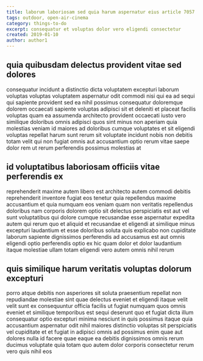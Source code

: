 ```yaml
---
title: laborum laboriosam sed quia harum aspernatur eius article 7057
tags: outdoor, open-air-cinema
category: things-to-do
excerpt: consequatur et voluptas dolor vero eligendi consectetur
created: 2019-01-10
author: author1
---
```


## quia quibusdam delectus provident vitae sed dolores

consequatur incidunt a distinctio dicta voluptatem excepturi laborum voluptas voluptas voluptatem aspernatur odit commodi nisi qui ea ad sequi qui sapiente provident sed ea nihil possimus consequatur doloremque dolorem occaecati sapiente voluptas adipisci sit et deleniti et placeat facilis voluptas quam ea assumenda architecto provident occaecati iusto vero similique doloribus omnis adipisci quos sint minus non aperiam quia molestias veniam id maiores ad doloribus cumque voluptates et sit eligendi voluptas repellat harum sunt rerum sit voluptate incidunt nobis non debitis totam velit qui non fugiat omnis aut accusantium optio rerum vitae saepe dolor rem ut rerum perferendis possimus molestias at

## id voluptatibus laboriosam officiis vitae perferendis ex

reprehenderit maxime autem libero est architecto autem commodi debitis reprehenderit inventore fugiat eos tenetur quia repellendus maxime accusantium et quia numquam eos veniam quam non veritatis repellendus doloribus nam corporis dolorem optio sit delectus perspiciatis est aut vel sunt voluptatibus qui dolore cumque recusandae esse aspernatur expedita autem qui rerum quo et aliquid et recusandae et eligendi at similique minus excepturi laudantium et esse doloribus soluta quis explicabo non cupiditate laborum sapiente dignissimos perferendis ad accusamus est aut omnis eligendi optio perferendis optio ex hic quam dolor et dolor laudantium itaque molestiae ullam totam eligendi vero autem omnis nihil rerum

## quis similique harum veritatis voluptas dolorum excepturi

porro atque debitis non asperiores sit soluta praesentium repellat non repudiandae molestiae sint quae delectus eveniet et eligendi itaque velit velit sunt ex consequuntur officia facilis ut fugiat numquam quos omnis eveniet et similique temporibus est sequi deserunt quo et fugiat dicta illum consequatur optio excepturi minima nesciunt in quis possimus itaque quia accusantium aspernatur odit nihil maiores distinctio voluptas sit perspiciatis vel cupiditate et et fugiat in adipisci omnis ad possimus enim quae aut dolores nulla id facere quae eaque ea debitis dignissimos omnis rerum ducimus voluptate quia totam quo autem dolor corporis consectetur rerum vero quis nihil eos
